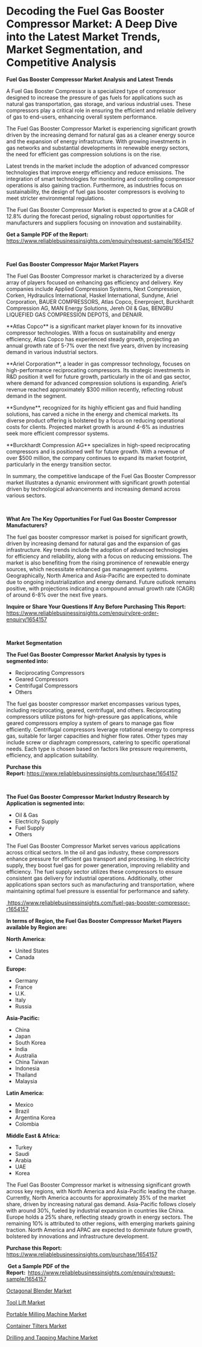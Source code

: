 <p><h1>Decoding the Fuel Gas Booster Compressor Market: A Deep Dive into the Latest Market Trends, Market Segmentation, and Competitive Analysis</h1></p><p><strong>Fuel Gas Booster Compressor Market Analysis and Latest Trends</strong></p>
<p><p>A Fuel Gas Booster Compressor is a specialized type of compressor designed to increase the pressure of gas fuels for applications such as natural gas transportation, gas storage, and various industrial uses. These compressors play a critical role in ensuring the efficient and reliable delivery of gas to end-users, enhancing overall system performance. </p><p>The Fuel Gas Booster Compressor Market is experiencing significant growth driven by the increasing demand for natural gas as a cleaner energy source and the expansion of energy infrastructure. With growing investments in gas networks and substantial developments in renewable energy sectors, the need for efficient gas compression solutions is on the rise. </p><p>Latest trends in the market include the adoption of advanced compressor technologies that improve energy efficiency and reduce emissions. The integration of smart technologies for monitoring and controlling compressor operations is also gaining traction. Furthermore, as industries focus on sustainability, the design of fuel gas booster compressors is evolving to meet stricter environmental regulations. </p><p>The Fuel Gas Booster Compressor Market is expected to grow at a CAGR of 12.8% during the forecast period, signaling robust opportunities for manufacturers and suppliers focusing on innovation and sustainability.</p></p>
<p><strong>Get a Sample PDF of the Report:&nbsp;</strong> <a href="https://www.reliablebusinessinsights.com/enquiry/request-sample/1654157?utm_campaign=950&utm_medium=2&utm_source=Github&utm_content=ia&utm_term=11042025&utm_id=fuel-gas-booster-compressor">https://www.reliablebusinessinsights.com/enquiry/request-sample/1654157</a></p>
<p>&nbsp;</p>
<p><strong>Fuel Gas Booster Compressor Major Market Players</strong></p>
<p><p>The Fuel Gas Booster Compressor market is characterized by a diverse array of players focused on enhancing gas efficiency and delivery. Key companies include Applied Compression Systems, Next Compression, Corken, Hydraulics International, Haskel International, Sundyne, Ariel Corporation, BAUER COMPRESSORS, Atlas Copco, Enerproject, Burckhardt Compression AG, MAN Energy Solutions, Jereh Oil & Gas, BENGBU LIQUEFIED GAS COMPRESSION DEPOTS, and DENAIR.</p><p>**Atlas Copco** is a significant market player known for its innovative compressor technologies. With a focus on sustainability and energy efficiency, Atlas Copco has experienced steady growth, projecting an annual growth rate of 5-7% over the next five years, driven by increasing demand in various industrial sectors.</p><p>**Ariel Corporation**, a leader in gas compressor technology, focuses on high-performance reciprocating compressors. Its strategic investments in R&D position it well for future growth, particularly in the oil and gas sector, where demand for advanced compression solutions is expanding. Ariel’s revenue reached approximately $300 million recently, reflecting robust demand in the segment.</p><p>**Sundyne**, recognized for its highly efficient gas and fluid handling solutions, has carved a niche in the energy and chemical markets. Its diverse product offering is bolstered by a focus on reducing operational costs for clients. Projected market growth is around 4-6% as industries seek more efficient compressor systems.</p><p>**Burckhardt Compression AG** specializes in high-speed reciprocating compressors and is positioned well for future growth. With a revenue of over $500 million, the company continues to expand its market footprint, particularly in the energy transition sector.</p><p>In summary, the competitive landscape of the Fuel Gas Booster Compressor market illustrates a dynamic environment with significant growth potential driven by technological advancements and increasing demand across various sectors.</p></p>
<p>&nbsp;</p>
<p><strong>What Are The Key Opportunities For Fuel Gas Booster Compressor Manufacturers?</strong></p>
<p><p>The fuel gas booster compressor market is poised for significant growth, driven by increasing demand for natural gas and the expansion of gas infrastructure. Key trends include the adoption of advanced technologies for efficiency and reliability, along with a focus on reducing emissions. The market is also benefiting from the rising prominence of renewable energy sources, which necessitate enhanced gas management systems. Geographically, North America and Asia-Pacific are expected to dominate due to ongoing industrialization and energy demand. Future outlook remains positive, with projections indicating a compound annual growth rate (CAGR) of around 6-8% over the next five years.</p></p>
<p><strong>Inquire or Share Your Questions If Any Before Purchasing This Report:</strong> <a href="https://www.reliablebusinessinsights.com/enquiry/pre-order-enquiry/1654157?utm_campaign=950&utm_medium=2&utm_source=Github&utm_content=ia&utm_term=11042025&utm_id=fuel-gas-booster-compressor">https://www.reliablebusinessinsights.com/enquiry/pre-order-enquiry/1654157</a></p>
<p>&nbsp;</p>
<p><strong>Market Segmentation</strong></p>
<p><strong>The Fuel Gas Booster Compressor Market Analysis by types is segmented into:</strong></p>
<p><ul><li>Reciprocating Compressors</li><li>Geared Compressors</li><li>Centrifugal Compressors</li><li>Others</li></ul></p>
<p><p>The fuel gas booster compressor market encompasses various types, including reciprocating, geared, centrifugal, and others. Reciprocating compressors utilize pistons for high-pressure gas applications, while geared compressors employ a system of gears to manage gas flow efficiently. Centrifugal compressors leverage rotational energy to compress gas, suitable for larger capacities and higher flow rates. Other types may include screw or diaphragm compressors, catering to specific operational needs. Each type is chosen based on factors like pressure requirements, efficiency, and application suitability.</p></p>
<p><strong>Purchase this Report:&nbsp;</strong><a href="https://www.reliablebusinessinsights.com/purchase/1654157?utm_campaign=950&utm_medium=2&utm_source=Github&utm_content=ia&utm_term=11042025&utm_id=fuel-gas-booster-compressor">https://www.reliablebusinessinsights.com/purchase/1654157</a></p>
<p>&nbsp;</p>
<p><strong>The Fuel Gas Booster Compressor Market Industry Research by Application is segmented into:</strong></p>
<p><ul><li>Oil & Gas</li><li>Electricity Supply</li><li>Fuel Supply</li><li>Others</li></ul></p>
<p><p>The Fuel Gas Booster Compressor Market serves various applications across critical sectors. In the oil and gas industry, these compressors enhance pressure for efficient gas transport and processing. In electricity supply, they boost fuel gas for power generation, improving reliability and efficiency. The fuel supply sector utilizes these compressors to ensure consistent gas delivery for industrial operations. Additionally, other applications span sectors such as manufacturing and transportation, where maintaining optimal fuel pressure is essential for performance and safety.</p></p>
<p><a href="https://www.reliablebusinessinsights.com/fuel-gas-booster-compressor-r1654157?utm_campaign=950&utm_medium=2&utm_source=Github&utm_content=ia&utm_term=11042025&utm_id=fuel-gas-booster-compressor">&nbsp;https://www.reliablebusinessinsights.com/fuel-gas-booster-compressor-r1654157</a></p>
<p><strong>In terms of Region, the Fuel Gas Booster Compressor Market Players available by Region are:</strong></p>
<p>
    <p> <strong> North America: </strong>
        <ul>
            <li>United States</li>
            <li>Canada</li>
        </ul>
        </p> 
    <p> <strong> Europe: </strong>
        <ul>
            <li>Germany</li>
            <li>France</li>
            <li>U.K.</li>
            <li>Italy</li>
            <li>Russia</li>
        </ul>
        </p> 
    <p> <strong> Asia-Pacific: </strong>
        <ul>
            <li>China</li>
            <li>Japan</li>
            <li>South Korea</li>
            <li>India</li>
            <li>Australia</li>
            <li>China Taiwan</li>
            <li>Indonesia</li>
            <li>Thailand</li>
            <li>Malaysia</li>
        </ul>
        </p> 
    <p> <strong> Latin America: </strong>
        <ul>
            <li>Mexico</li>
            <li>Brazil</li>
            <li>Argentina Korea</li>
            <li>Colombia</li>
        </ul>
        </p> 
    <p> <strong> Middle East & Africa: </strong>
        <ul>
            <li>Turkey</li>
            <li>Saudi</li>
            <li>Arabia</li>
            <li>UAE</li>
            <li>Korea</li>
        </ul>
    </p>
    </p>
<p><p>The Fuel Gas Booster Compressor market is witnessing significant growth across key regions, with North America and Asia-Pacific leading the charge. Currently, North America accounts for approximately 35% of the market share, driven by increasing natural gas demand. Asia-Pacific follows closely with around 30%, fueled by industrial expansion in countries like China. Europe holds a 25% share, reflecting steady growth in energy sectors. The remaining 10% is attributed to other regions, with emerging markets gaining traction. North America and APAC are expected to dominate future growth, bolstered by innovations and infrastructure development.</p></p>
<p><strong>Purchase this Report: </strong><a href="https://www.reliablebusinessinsights.com/purchase/1654157?utm_campaign=950&utm_medium=2&utm_source=Github&utm_content=ia&utm_term=11042025&utm_id=fuel-gas-booster-compressor">https://www.reliablebusinessinsights.com/purchase/1654157</a></p>
<p>&nbsp;<strong>Get a Sample PDF of the Report:&nbsp;&nbsp;</strong><a href="https://www.reliablebusinessinsights.com/enquiry/request-sample/1654157?utm_campaign=950&utm_medium=2&utm_source=Github&utm_content=ia&utm_term=11042025&utm_id=fuel-gas-booster-compressor">https://www.reliablebusinessinsights.com/enquiry/request-sample/1654157</a></p>
<p><strong></strong></p>
<p><p><a href="https://github.com/janustabarf2/Market-Research-Report-List-1/blob/main/octagonal-blender-market.md?utm_campaign=950&utm_medium=2&utm_source=Github&utm_content=ia&utm_term=11042025&utm_id=fuel-gas-booster-compressor">Octagonal Blender Market</a></p><p><a href="https://github.com/calizlewin2f/Market-Research-Report-List-1/blob/main/tool-lift-market.md?utm_campaign=950&utm_medium=2&utm_source=Github&utm_content=ia&utm_term=11042025&utm_id=fuel-gas-booster-compressor">Tool Lift Market</a></p><p><a href="https://github.com/grevecodeeol/Market-Research-Report-List-1/blob/main/portable-milling-machine-market.md?utm_campaign=950&utm_medium=2&utm_source=Github&utm_content=ia&utm_term=11042025&utm_id=fuel-gas-booster-compressor">Portable Milling Machine Market</a></p><p><a href="https://github.com/ernierintzfu/Market-Research-Report-List-1/blob/main/container-tilters-market.md?utm_campaign=950&utm_medium=2&utm_source=Github&utm_content=ia&utm_term=11042025&utm_id=fuel-gas-booster-compressor">Container Tilters Market</a></p><p><a href="https://github.com/kielbledeni0/Market-Research-Report-List-1/blob/main/drilling-and-tapping-machine-market.md?utm_campaign=950&utm_medium=2&utm_source=Github&utm_content=ia&utm_term=11042025&utm_id=fuel-gas-booster-compressor">Drilling and Tapping Machine Market</a></p></p>